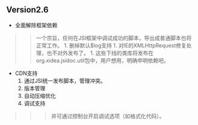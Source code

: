 ## Version2.6 ##
  * 全面解除框架依赖
> > 一个宗旨，任何在JSI框架中调试成功的脚本，导出成普通脚本也将正常工作。
    1. 删掉默认$log支持
    1. 对IE的XMLHttpRequest修复处理，也不对外发布了。
    1. 这些下线的类库将发布在org.xidea.jsidoc.util包中，用户想用，明确申明依赖吧。
  * CDN支持
    1. 通过JSI统一发布脚本，管理冲突。
    1. 版本管理
    1. 自动压缩优化
    1. 调试支持
> > > 并可通过控制台开启调试选项（如格式化代码）。